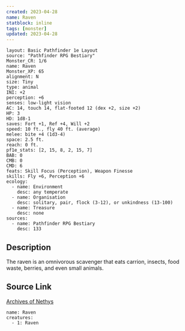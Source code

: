 ```yaml
---
created: 2023-04-28
name: Raven
statblock: inline
tags: [monster]
updated: 2023-04-28
---
```

```statblock
layout: Basic Pathfinder 1e Layout
source: "Pathfinder RPG Bestiary"
Monster_CR: 1/6
name: Raven
Monster_XP: 65
alignment: N
size: Tiny
type: animal
INI: +2
perception: +6
senses: low-light vision
AC: 14, touch 14, flat-footed 12 (dex +2, size +2)
HP: 3
HD: 1d8-1
saves: Fort +1, Ref +4, Will +2
speed: 10 ft., fly 40 ft. (average)
melee: bite +4 (1d3-4)
space: 2.5 ft.
reach: 0 ft.
pf1e_stats: [2, 15, 8, 2, 15, 7]
BAB: 0
CMB: 0
CMD: 6
feats: Skill Focus (Perception), Weapon Finesse
skills: Fly +6, Perception +6
ecology:
  - name: Environment
    desc: any temperate
  - name: Organisation
    desc: solitary, pair, flock (3-12), or unkindness (13-100)
  - name: Treasure
    desc: none
sources:
  - name: Pathfinder RPG Bestiary
    desc: 133
```
## Description
The raven is an omnivorous scavenger that eats carrion, insects, food waste, berries, and even small animals.
## Source Link
[Archives of Nethys](https://aonprd.com/MonsterDisplay.aspx?ItemName=Raven)
```encounter-table
name: Raven
creatures:
  - 1: Raven
```
